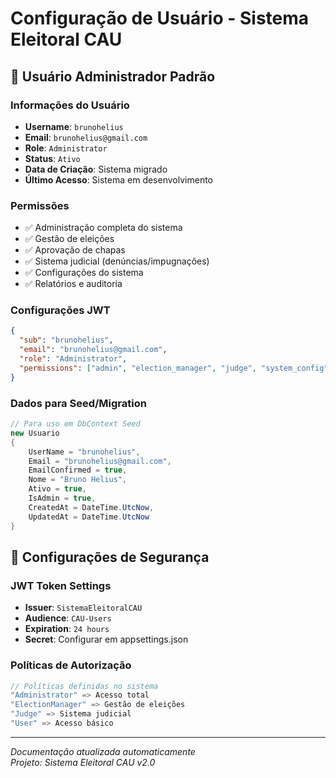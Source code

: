 # Configuração de Usuário - Sistema Eleitoral CAU

## 👤 Usuário Administrador Padrão

### Informações do Usuário
- **Username**: `brunohelius`
- **Email**: `brunohelius@gmail.com`
- **Role**: `Administrator`
- **Status**: `Ativo`
- **Data de Criação**: Sistema migrado
- **Último Acesso**: Sistema em desenvolvimento

### Permissões
- ✅ Administração completa do sistema
- ✅ Gestão de eleições
- ✅ Aprovação de chapas
- ✅ Sistema judicial (denúncias/impugnações)
- ✅ Configurações do sistema
- ✅ Relatórios e auditoria

### Configurações JWT
```json
{
  "sub": "brunohelius",
  "email": "brunohelius@gmail.com",
  "role": "Administrator",
  "permissions": ["admin", "election_manager", "judge", "system_config"]
}
```

### Dados para Seed/Migration
```csharp
// Para uso em DbContext Seed
new Usuario
{
    UserName = "brunohelius",
    Email = "brunohelius@gmail.com",
    EmailConfirmed = true,
    Nome = "Bruno Helius",
    Ativo = true,
    IsAdmin = true,
    CreatedAt = DateTime.UtcNow,
    UpdatedAt = DateTime.UtcNow
}
```

## 🔐 Configurações de Segurança

### JWT Token Settings
- **Issuer**: `SistemaEleitoralCAU`
- **Audience**: `CAU-Users`
- **Expiration**: `24 hours`
- **Secret**: Configurar em appsettings.json

### Políticas de Autorização
```csharp
// Políticas definidas no sistema
"Administrator" => Acesso total
"ElectionManager" => Gestão de eleições
"Judge" => Sistema judicial
"User" => Acesso básico
```

---
*Documentação atualizada automaticamente*  
*Projeto: Sistema Eleitoral CAU v2.0*